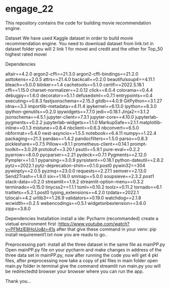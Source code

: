 # engage_22

This repository contains the code for building movie recommendation engine.

Dataset
 We have used Kaggle dataset in order to build movie recommendation engine.
 You need to download dataset from link.txt in dataset folder you will 2 link 1 for movei and credit and the other for Top_50 highest rated movei
 
 Dependencies
 
 altair==4.2.0
argon2-cffi==21.3.0
argon2-cffi-bindings==21.2.0
asttokens==2.0.5
attrs==21.4.0
backcall==0.2.0
beautifulsoup4==4.11.1
bleach==5.0.0
blinker==1.4
cachetools==5.1.0
certifi==2022.5.18.1
cffi==1.15.0
charset-normalizer==2.0.12
click==8.0.4
colorama==0.4.4
debugpy==1.6.0
decorator==5.1.1
defusedxml==0.7.1
entrypoints==0.4
executing==0.8.3
fastjsonschema==2.15.3
gitdb==4.0.9
GitPython==3.1.27
idna==3.3
importlib-metadata==4.11.4
ipykernel==6.13.0
ipython==8.3.0
ipython-genutils==0.2.0
ipywidgets==7.7.0
jedi==0.18.1
Jinja2==3.1.2
jsonschema==4.5.1
jupyter-client==7.3.1
jupyter-core==4.10.0
jupyterlab-pygments==0.2.2
jupyterlab-widgets==1.1.0
MarkupSafe==2.1.1
matplotlib-inline==0.1.3
mistune==0.8.4
nbclient==0.6.3
nbconvert==6.5.0
nbformat==5.4.0
nest-asyncio==1.5.5
notebook==6.4.11
numpy==1.22.4
packaging==21.3
pandas==1.4.2
pandocfilters==1.5.0
parso==0.8.3
pickleshare==0.7.5
Pillow==9.1.1
prometheus-client==0.14.1
prompt-toolkit==3.0.29
protobuf==3.20.1
psutil==5.9.1
pure-eval==0.2.2
pyarrow==8.0.0
pycparser==2.21
pydeck==0.7.1
Pygments==2.12.0
Pympler==1.0.1
pyparsing==3.0.9
pyrsistent==0.18.1
python-dateutil==2.8.2
pytz==2022.1
pytz-deprecation-shim==0.1.0.post0
pywin32==304
pywinpty==2.0.5
pyzmq==23.0.0
requests==2.27.1
semver==2.13.0
Send2Trash==1.8.0
six==1.16.0
smmap==5.0.0
soupsieve==2.3.2.post1
stack-data==0.2.0
streamlit==1.9.2
streamlit-option-menu==0.3.2
terminado==0.15.0
tinycss2==1.1.1
toml==0.10.2
toolz==0.11.2
tornado==6.1
traitlets==5.2.1.post0
typing_extensions==4.2.0
tzdata==2022.1
tzlocal==4.2
urllib3==1.26.9
validators==0.19.0
watchdog==2.1.8
wcwidth==0.2.5
webencodings==0.5.1
widgetsnbextension==3.6.0
zipp==3.8.0

Dependencies Installation
install a ide: Pycharm (recommanded)
create a vietual environment first :https://www.youtube.com/watch?v=PFMzIE8HoUo&t=41s 
after that give these command in your venv: pip install requirement1.txt
now you are readu to go..

Preprocessing part:
install all the three dataset in the same file as mainPP.py
Open mainPP.py file on your pycharm and make changes in address of the three data set in mainPP.py, now after running the code you will get 4 pkl files,
 after preprocessing now take a copy of pkl files in main folder
 open main.py folder in terminal give the command streamlit run main.py 
 you will be redirectedtd browser your browser where you can run the app.
 
 Thank you...
